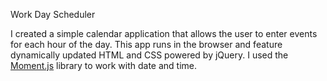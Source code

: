 Work Day Scheduler

I created a simple calendar application that allows the user to enter events for each hour of the day. This app runs in the browser and feature dynamically updated HTML and CSS powered by jQuery.
I used the [Moment.js](https://momentjs.com/) library to work with date and time. 
